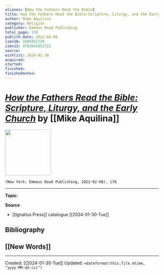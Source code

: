 ```yaml
---
aliases: [How the Fathers Read the Bible]
title: How the Fathers Read the Bible-Scripture, Liturgy, and the Early Church
author: Mike Aquilina
category: Religion
publisher: Emmaus Road Publishing
total_page: 176
publish_date: 2022-02-08
isbn10: 1645851729
isbn13: 9781645851721
source: 
wishlist: 2024-01-30
acquired: 
started: 
finished: 
finishednotes: 
---
```

# *[How the Fathers Read the Bible: Scripture, Liturgy, and the Early Church]()* by [[Mike Aquilina]]

<img src="http://books.google.com/books/content?id=6XhdEAAAQBAJ&printsec=frontcover&img=1&zoom=1&edge=curl&source=gbs_api" width=150>

`(New York: Emmaus Road Publishing, 2022-02-08), 176`



--- 
**Topic**: 

**Source**
- [[Ignatius Press]] catalogue [[2024-01-30-Tue]]

**Bibliography**
- 
 
**[[New Words]]**
- 

---
Created: [[2024-01-30-Tue]]
Updated: `=dateformat(this.file.mtime, "yyyy-MM-dd-ccc")`